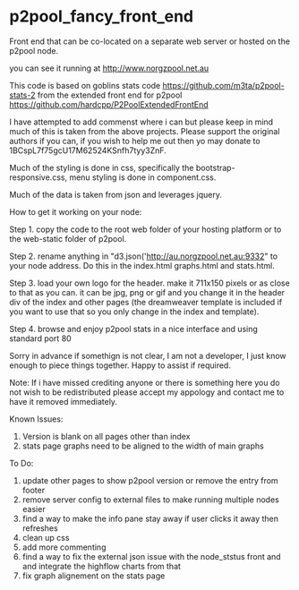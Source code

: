p2pool_fancy_front_end
======================

Front end that can be co-located on a separate web server or hosted on the p2pool node.

you can see it running at http://www.norgzpool.net.au

This code is based on goblins stats code https://github.com/m3ta/p2pool-stats-2 from the extended front end for p2pool https://github.com/hardcpp/P2PoolExtendedFrontEnd

I have attempted to add commenst where i can but please keep in mind much of this is taken from the above projects. Please support the original authors if you can, if you wish to help me out then yo may donate to 1BCspL7f75gcU17M62524KSnfh7tyy3ZnF.

Much of the styling is done in css, specifically the bootstrap-responsive.css, menu styling is done in component.css.

Much of the data is taken from json and leverages jquery. 

How to get it working on your node:

Step 1. copy the code to the root web folder of your hosting platform or to the web-static folder of p2pool.

Step 2. rename anything in "d3.json('http://au.norgzpool.net.au:9332" to your node address. Do this in the index.html graphs.html and stats.html.

Step 3. load your own logo for the header. make it 711x150 pixels or as close to that as you can. it can be jpg, png or gif and you change it in the header div of the index and other pages (the dreamweaver template is included if you want to use that so you only change in the index and template).

Step 4. browse and enjoy p2pool stats in a nice interface and using standard port 80


Sorry in advance if somethign is not clear, I am not a developer, I just know enough to piece things together. Happy to assist if required. 

Note: If i have missed crediting anyone or there is something here you do not wish to be redistributed please accept my appology and contact me to have it removed immediately. 

Known Issues:

1. Version is blank on all pages other than index
2. stats page graphs need to be aligned to the width of main graphs


To Do:
1. update other pages to show p2pool version or remove the entry from footer
2. remove server config to external files to make running multiple nodes easier
3. find a way to make the info pane stay away if user clicks it away then refreshes
4. clean up css
5. add more commenting
6. find a way to fix the external json issue with the node_ststus front and and integrate the highflow charts from that
7. fix graph alignement on the stats page
